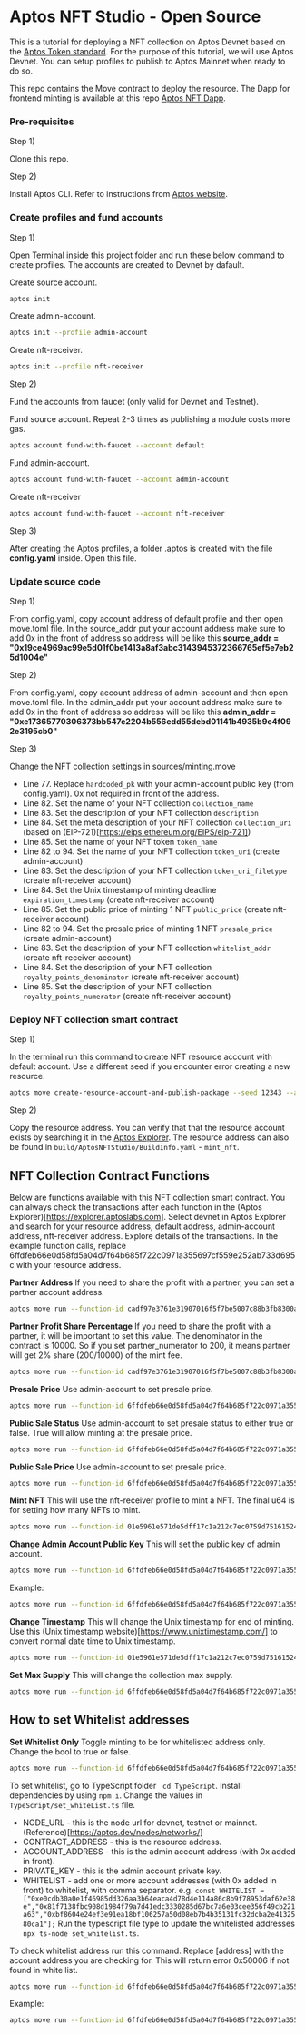 # Aptos NFT Studio - Open Source

This is a tutorial for deploying a NFT collection on Aptos Devnet based on the [Aptos Token standard](https://aptos.dev/standards/aptos-token).
For the purpose of this tutorial, we will use Aptos Devnet. You can setup profiles to publish to Aptos Mainnet when ready to do so.

This repo contains the Move contract to deploy the resource.
The Dapp for frontend minting is available at this repo [Aptos NFT Dapp](https://github.com/aptos-nft-studio/Aptos-NFT-Dapp).

### Pre-requisites

Step 1) 

Clone this repo.

Step 2) 

Install Aptos CLI. Refer to instructions from [Aptos website](https://aptos.dev/tools/aptos-cli).

### Create profiles and fund accounts

Step 1)

Open Terminal inside this project folder and run these below command to create profiles. The accounts are created to Devnet by dafault.

Create source account.
```bash
aptos init
```

Create admin-account.
```bash
aptos init --profile admin-account
```

Create nft-receiver.
```bash
aptos init --profile nft-receiver
```

Step 2)

Fund the accounts from faucet (only valid for Devnet and Testnet).

Fund source account. Repeat 2-3 times as publishing a module costs more gas.
```bash
aptos account fund-with-faucet --account default
```

Fund admin-account.
```bash
aptos account fund-with-faucet --account admin-account
```

Create nft-receiver
```bash
aptos account fund-with-faucet --account nft-receiver
```

Step 3)

After creating the Aptos profiles, a folder .aptos is created with the file **config.yaml** inside. Open this file.

### Update source code

Step 1)

From config.yaml, copy account address of default profile and then open move.toml file. In the source_addr put your account address make sure to add 0x in the front of address so address will be like this **source_addr = "0x19ce4969ac99e5d01f0be1413a8af3abc3143945372366765ef5e7eb25d1004e"**

Step 2)

From config.yaml, copy account address of admin-account and then open move.toml file. In the admin_addr put your account address make sure to add 0x in the front of address so address will be like this **admin_addr = "0xe17365770306373bb547e2204b556edd55debd01141b4935b9e4f092e3195cb0"**

Step 3)

Change the NFT collection settings in sources/minting.move
* Line 77. Replace ``` hardcoded_pk ``` with your admin-account public key (from config.yaml). 0x not required in front of the address.
* Line 82. Set the name of your NFT collection ``` collection_name ``` 
* Line 83. Set the description of your NFT collection ``` description ```
* Line 84. Set the meta description of your NFT collection ``` collection_uri ``` (based on (EIP-721)[https://eips.ethereum.org/EIPS/eip-721])
* Line 85. Set the name of your NFT token ``` token_name ``` 
* Line 82 to 94. Set the name of your NFT collection ``` token_uri ``` (create admin-account)
* Line 83. Set the description of your NFT collection ``` token_uri_filetype ``` (create nft-receiver account)
* Line 84. Set the Unix timestamp of minting deadline ``` expiration_timestamp ``` (create nft-receiver account)
* Line 85. Set the public price of minting 1 NFT ``` public_price ``` (create nft-receiver account)
* Line 82 to 94. Set the presale price of minting 1 NFT ``` presale_price ``` (create admin-account)
* Line 83. Set the description of your NFT collection ``` whitelist_addr ``` (create nft-receiver account)
* Line 84. Set the description of your NFT collection ``` royalty_points_denominator ``` (create nft-receiver account)
* Line 85. Set the description of your NFT collection ``` royalty_points_numerator ``` (create nft-receiver account)

### Deploy NFT collection smart contract

Step 1)

In the terminal run this command to create NFT resource account with default account. Use a different seed if you encounter error creating a new resource.

```bash 
aptos move create-resource-account-and-publish-package --seed 12343 --address-name mint_nft --profile default 
```

Step 2)

Copy the resource address. You can verify that that the resource account exists by searching it in the [Aptos Explorer](https://explorer.aptoslabs.com/). The resource address can also be found in ``` build/AptosNFTStudio/BuildInfo.yaml ``` - ``` mint_nft ```. 


## NFT Collection Contract Functions

Below are functions available with this NFT collection smart contract.
You can always check the transactions after each function in the (Aptos Explorer)[https://explorer.aptoslabs.com]. 
Select devnet in Aptos Explorer and search for your resource address, default address, admin-account address, nft-receiver address. Explore details of the transactions.
In the example function calls, replace 6ffdfeb66e0d58fd5a04d7f64b685f722c0971a355697cf559e252ab733d695c with your resource address.

**Partner Address**
If you need to share the profit with a partner, you can set a partner account address. 
```bash 
aptos move run --function-id cadf97e3761e31907016f5f7be5007c88b3fb8300aaee04182271887bcec2f44::minting::set_partner_account_address --args address:'0xb1adabcc0061ccc34b8830716db60bfb9700f864a689b0df469dc8a25ddc5142' --profile admin-account
```

**Partner Profit Share Percentage**
If you need to share the profit with a partner, it will be important to set this value. The denominator in the contract is 10000. So if you set partner_numerator to 200, it means partner will get 2% share (200/10000) of the mint fee.
```bash 
aptos move run --function-id cadf97e3761e31907016f5f7be5007c88b3fb8300aaee04182271887bcec2f44::minting::set_partner_numerator --args u64:200 --profile admin-account
```

**Presale Price**
Use admin-account to set presale price. 
```bash 
aptos move run --function-id 6ffdfeb66e0d58fd5a04d7f64b685f722c0971a355697cf559e252ab733d695c::minting::set_presale_status --args u64:10000000 --profile admin-account
```

**Public Sale Status**
Use admin-account to set presale status to either true or false. True will allow minting at the presale price. 
```bash 
aptos move run --function-id 6ffdfeb66e0d58fd5a04d7f64b685f722c0971a355697cf559e252ab733d695c::minting::set_publicsale_status --args bool:false --profile admin-account 
```

**Public Sale Price**
Use admin-account to set presale price. 
```bash 
aptos move run --function-id 6ffdfeb66e0d58fd5a04d7f64b685f722c0971a355697cf559e252ab733d695c::minting::set_public_price --args u64:12000000 --profile admin-account
```

**Mint NFT**
This will use the nft-receiver profile to mint a NFT. The final u64 is for setting how many NFTs to mint. 
```bash 
aptos move run --function-id 01e5961e571de5dff17c1a212c7ec0759d75161524d1b4755f173ed92d65cf66::minting::mint_nft --profile nft-receiver --args u64:3
```


**Change Admin Account Public Key**
This will set the public key of admin account.
```bash 
aptos move run --function-id 6ffdfeb66e0d58fd5a04d7f64b685f722c0971a355697cf559e252ab733d695c::minting::set_public_key --profile admin-account --args hex:[admin account public key]
```
Example:
```bash 
aptos move run --function-id 6ffdfeb66e0d58fd5a04d7f64b685f722c0971a355697cf559e252ab733d695c::minting::set_public_key --profile admin-account --args hex:E563FA6BC769ACD4EA99F7206156F1EACE2129DB56AEEC00D8E5DE992ADC1495
```

**Change Timestamp**
This will change the Unix timestamp for end of minting. Use this (Unix timestamp website)[https://www.unixtimestamp.com/] to convert normal date time to Unix timestamp.
```bash 
aptos move run --function-id 01e5961e571de5dff17c1a212c7ec0759d75161524d1b4755f173ed92d65cf66::minting::set_timestamp --args u64:1719873624 --profile admin-account
```

**Set Max Supply**
This will change the collection max supply. 
```bash 
aptos move run --function-id 6ffdfeb66e0d58fd5a04d7f64b685f722c0971a355697cf559e252ab733d695c::minting::set_max_supply --args u64:10 --profile admin-account
```

## How to set Whitelist addresses 

**Set Whitelist Only**
Toggle minting to be for whitelisted address only. Change the bool to true or false.
```bash 
aptos move run --function-id 6ffdfeb66e0d58fd5a04d7f64b685f722c0971a355697cf559e252ab733d695c::minting::set_whitelist_only --args bool:true --profile admin-account
```

To set whitelist, go to TypeScript folder ``` cd TypeScript```.
Install dependencies by using ``` npm i ```. 
Change the values in ``` TypeScript/set_whiteList.ts ``` file. 
* NODE_URL - this is the node url for devnet, testnet or mainnet. (Reference)[https://aptos.dev/nodes/networks/]
* CONTRACT_ADDRESS - this is the resource address.
* ACCOUNT_ADDRESS - this is the admin account address (with 0x added in front).
* PRIVATE_KEY - this is the admin account private key.
* WHITELIST - add one or more account addresses (with 0x added in front) to whitelist, with comma separator.
e.g.
``` const WHITELIST = ["0xe0cdb30a0e1f46985dd326aa3b64eaca4d78d4e114a86c8b9f78953daf62e38e","0x81f7138fbc908d1984f79a7d41edc3330285d67bc7a6e03cee356f49cb221a63","0xbf8604e24ef3e91ea18bf106257a50d08eb7b4b35131fc32dcba2e4132580ca1"]; ```
Run the typescript file type to update the whitelisted addresses ``` npx ts-node set_whitelist.ts ```. 

To check whitelist address run this command. Replace [address] with the account address you are checking for. This will return error 0x50006 if not found in white list.
```bash 
aptos move run --function-id 6ffdfeb66e0d58fd5a04d7f64b685f722c0971a355697cf559e252ab733d695c::minting::check_whitelist_address --args address:[address] --profile admin-account 
```
Example:
```bash 
aptos move run --function-id 6ffdfeb66e0d58fd5a04d7f64b685f722c0971a355697cf559e252ab733d695c::minting::check_whitelist_address --args address:0xe0cdb30a0e1f46985dd326aa3b64eaca4d78d4e114a86c8b9f78953daf62e38e --profile admin-account
```
